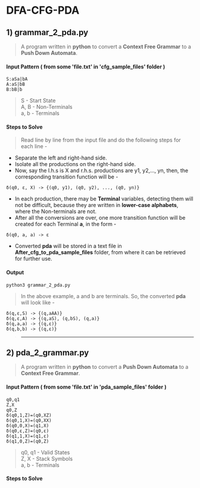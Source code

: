# DFA-CFG-PDA

## 1) grammar_2_pda.py
> A program written in **python** to convert a **Context Free Grammar** to a **Push Down Automata**.
#### Input Pattern ( from some 'file.txt' in 'cfg_sample_files' folder )
```
S:aSa|bA
A:aS|bB
B:bB|b
```
> S - Start State <br>
> A, B - Non-Terminals <br>
> a, b - Terminals <br>
#### Steps to Solve
> Read line by line from the input file and do the following steps for each line - 
* Separate the left and right-hand side.
* Isolate all the productions on the right-hand side.
* Now, say the l.h.s is X and r.h.s. productions are y1, y2,..., yn, then, the corresponding transition function will be - 
```
δ(q0, ε, X) -> {(q0, y1), (q0, y2), ..., (q0, yn)}
```
* In each production, there may be **Terminal** variables, detecting them will not be difficult, because they are written in **lower-case alphabets**, where the Non-terminals are not.
* After all the conversions are over, one more transition function will be created for each Terminal **a**, in the form - 
```
δ(q0, a, a) -> ε
```
* Converted **pda** will be stored in a text file in **After_cfg_to_pda_sample_files** folder, from where it can be retrieved for further use.
#### Output
```
python3 grammar_2_pda.py
```
> In the above example, a and b are terminals. So, the converted **pda** will look like - 
```
δ(q,ε,S) -> {(q,aAA)}
δ(q,ε,A) -> {(q,aS), (q,bS), (q,a)}
δ(q,a,a) -> {(q,ε)}
δ(q,b,b) -> {(q,ε)}
```
> <hr>
## 2) pda_2_grammar.py
> A program written in **python** to convert a **Push Down Automata** to a **Context Free Grammar**.
#### Input Pattern ( from some 'file.txt' in 'pda_sample_files' folder )
```
q0,q1
Z,X
q0,Z
δ(q0,1,Z)=(q0,XZ)
δ(q0,1,X)=(q0,XX)
δ(q0,0,X)=(q1,X)
δ(q0,ε,Z)=(q0,ε)
δ(q1,1,X)=(q1,ε)
δ(q1,0,Z)=(q0,Z)
```
> q0, q1 - Valid States <br>
> Z, X - Stack Symbols <br>
> a, b - Terminals <br>
#### Steps to Solve
